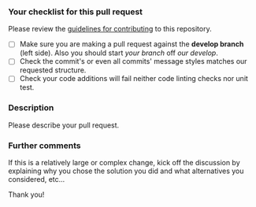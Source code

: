 ### Your checklist for this pull request
Please review the [guidelines for contributing](../README.rst) to this repository.

- [ ] Make sure you are making a pull request against the **develop branch** (left side). Also you should start *your branch* off *our develop*.
- [ ] Check the commit's or even all commits' message styles matches our requested structure.
- [ ] Check your code additions will fail neither code linting checks nor unit test.

### Description
Please describe your pull request.

### Further comments
If this is a relatively large or complex change, kick off the discussion by explaining why you chose the solution you did and what alternatives you considered, etc...

Thank you!

